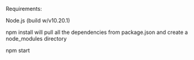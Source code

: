 <p>Requirements:</p>
<p>Node.js (build w/v10.20.1)</p>

<p>npm install will pull all the dependencies from package.json and create a node_modules directory</p>
<p>npm start</p>
